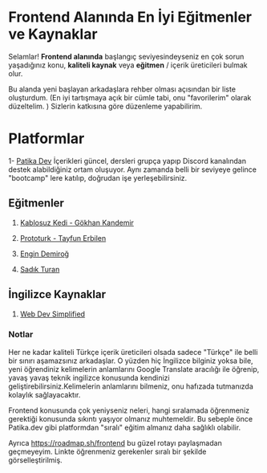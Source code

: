 # Frontend Alanında En İyi Eğitmenler ve Kaynaklar


Selamlar! **Frontend alanında** başlangıç seviyesindeyseniz en çok sorun yaşadığınız konu, **kaliteli kaynak** veya **eğitmen** / içerik üreticileri bulmak olur.


Bu alanda yeni başlayan arkadaşlara rehber olması açısından bir liste oluşturdum. (En iyi tartışmaya açık bir cümle tabi, onu "favorilerim" olarak düzeltelim. ) Sizlerin katkısına göre düzenleme yapabilirim.




# Platformlar


 1- [Patika Dev](http://patika.dev/)
 İçerikleri güncel, dersleri grupça yapıp Discord kanalından destek alabildiğiniz ortam oluşuyor. Aynı zamanda belli bir seviyeye gelince "bootcamp" lere katılıp, doğrudan işe yerleşebilirsiniz.
 
## Eğitmenler

1) [Kablosuz Kedi - Gökhan Kandemir](https://www.youtube.com/c/kablosuzkedii)

2) [Prototurk - Tayfun Erbilen](https://www.youtube.com/c/PROTOTURKCOM)
3) [Engin Demiroğ](https://www.youtube.com/channel/UCRjiquPh4mjPNoOV9eCilXQ)
4) [Sadık Turan](https://www.youtube.com/user/sadikturan41/videos)

## İngilizce Kaynaklar 

1) [Web Dev Simplified](https://www.youtube.com/c/WebDevSimplified)



### Notlar
Her ne kadar kaliteli Türkçe içerik üreticileri olsada sadece "Türkçe" ile belli bir sınırı aşamazsınız arkadaşlar. O yüzden hiç İngilizce bilginiz yoksa bile, yeni öğrendiniz kelimelerin anlamlarını Google Translate aracılığı ile öğrenip, yavaş yavaş teknik ingilizce konusunda kendinizi geliştirebilirsiniz.Kelimelerin anlamlarını bilmeniz, onu hafızada tutmanızda kolaylık sağlayacaktır.

Frontend konusunda çok yeniyseniz neleri, hangi sıralamada öğrenmeniz gerektiği konusunda sıkıntı yaşıyor olmanız muhtemeldir.
Bu sebeple önce Patika.dev gibi platformdan "sıralı" eğitim almanız daha sağlıklı olabilir.

Ayrıca https://roadmap.sh/frontend bu güzel rotayı paylaşmadan geçmeyeyim. Linkte öğrenmeniz gerekenler sıralı bir şekilde görselleştirilmiş.




